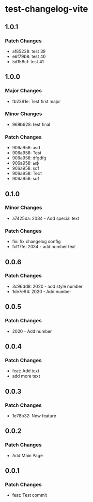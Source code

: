 # test-changelog-vite

## 1.0.1

### Patch Changes

- af85238: test 39
- e6f79b8: test 40
- 5d158cf: test 41

## 1.0.0

### Major Changes

- fb2391e: Test first major

### Minor Changes

- 969b928: test final

### Patch Changes

- 906a958: asd
- 906a958: Test
- 906a958: dfgdfg
- 906a958: ыф
- 906a958: sdf
- 906a958: Тест
- 906a958: sdf

## 0.1.0

### Minor Changes

- a7425da: 2034 - Add special text

### Patch Changes

- fix: fix changelog config
- fcff7fe: 2034 - add number text

## 0.0.6

### Patch Changes

- 3c96dd8: 2020 - add style number
- 1de7e94: 2020 - Add number

## 0.0.5

### Patch Changes

- 2020 - Add number

## 0.0.4

### Patch Changes

- feat: Add text
- add more text

## 0.0.3

### Patch Changes

- 1e78b32: New feature

## 0.0.2

### Patch Changes

- Add Main Page

## 0.0.1

### Patch Changes

- feat: Test commit
